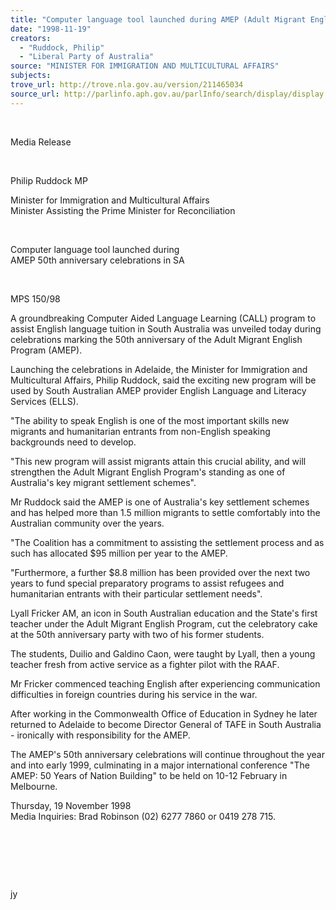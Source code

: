 ```yaml
---
title: "Computer language tool launched during AMEP (Adult Migrant English Program) 50th anniversary celebrations in SA."
date: "1998-11-19"
creators:
  - "Ruddock, Philip"
  - "Liberal Party of Australia"
source: "MINISTER FOR IMMIGRATION AND MULTICULTURAL AFFAIRS"
subjects:
trove_url: http://trove.nla.gov.au/version/211465034
source_url: http://parlinfo.aph.gov.au/parlInfo/search/display/display.w3p;query=Id%3A%22media/pressrel/2TUQ3%22
---
```


   

  

  Media Release

  

  Philip Ruddock MP

  Minister for Immigration and Multicultural Affairs   
Minister Assisting the Prime Minister for Reconciliation

  

  Computer language tool launched during    
AMEP 50th anniversary celebrations in SA

  

  MPS 150/98 

 A groundbreaking Computer 
Aided Language Learning (CALL) program to assist English language tuition 
in South Australia was unveiled today during celebrations marking the 
50th anniversary of the Adult Migrant English Program (AMEP). 

 Launching the celebrations 
in Adelaide, the Minister for Immigration and Multicultural Affairs, 
Philip Ruddock, said the exciting new program will be used by South 
Australian AMEP provider English Language and Literacy Services (ELLS). 

 "The ability to 
speak English is one of the most important skills new migrants and humanitarian 
entrants from non-English speaking backgrounds need to develop. 

 "This new program 
will assist migrants attain this crucial ability, and will strengthen 
the Adult Migrant English Program's standing as one of Australia's key 
migrant settlement schemes". 

 Mr Ruddock said the 
AMEP is one of Australia's key settlement schemes and has helped more 
than 1.5 million migrants to settle comfortably into the Australian 
community over the years. 

 "The Coalition 
has a commitment to assisting the settlement process and as such has 
allocated $95 million per year to the AMEP. 

 "Furthermore, a 
further $8.8 million has been provided over the next two years to fund 
special preparatory programs to assist refugees and humanitarian entrants 
with their particular settlement needs". 

 Lyall Fricker AM, an 
icon in South Australian education and the State's first teacher under 
the Adult Migrant English Program, cut the celebratory cake at the 50th 
anniversary party with two of his former students. 

 The students, Duilio 
and Galdino Caon, were taught by Lyall, then a young teacher fresh from 
active service as a fighter pilot with the RAAF. 

 Mr Fricker commenced 
teaching English after experiencing communication difficulties in foreign 
countries during his service in the war. 

 After working in the 
Commonwealth Office of Education in Sydney he later returned to Adelaide 
to become Director General of TAFE in South Australia - ironically with 
responsibility for the AMEP. 

 The AMEP's 50th anniversary 
celebrations will continue throughout the year and into early 1999, 
culminating in a major international conference "The AMEP: 50 Years 
of Nation Building" to be held on 10-12 February in Melbourne. 

  Thursday, 19 November 1998   
Media Inquiries: Brad Robinson (02) 6277 7860 or 0419 278 715. 

  

  

  

  jy

